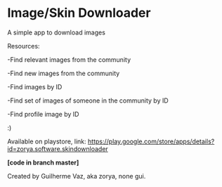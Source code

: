 # Image/Skin Downloader

A simple app to download images

Resources:

-Find relevant images from the community

-Find new images from the community

-Find images by ID

-Find set of images of someone in the community by ID

-Find profile image by ID

:)

Available on playstore, link: https://play.google.com/store/apps/details?id=zorya.software.skindownloader

**[code in branch master]**

Created by Guilherme Vaz, aka zorya, none gui.
